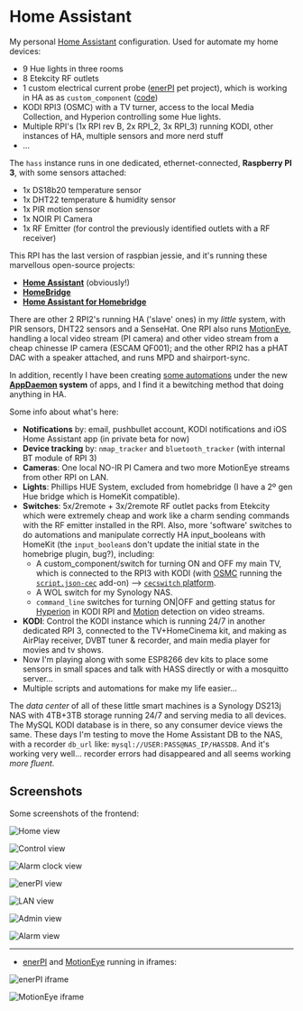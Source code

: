 # Home Assistant
My personal [Home Assistant](https://home-assistant.io) configuration. Used for automate my home devices:
 - 9 Hue lights in three rooms
 - 8 Etekcity RF outlets
 - 1 custom electrical current probe ([enerPI](https://github.com/azogue/enerpi) pet project), which is working in HA as as `custom_component` ([code](https://github.com/azogue/hass_config/tree/master/custom_components))
 - KODI RPI3 (OSMC) with a TV turner, access to the local Media Collection, and Hyperion controlling some Hue lights.
 - Multiple RPI's (1x RPI rev B, 2x RPI_2, 3x RPI_3) running KODI, other instances of HA, multiple sensors and more nerd stuff
 - ...

The `hass` instance runs in one dedicated, ethernet-connected, **Raspberry PI 3**, with some sensors attached:
 - 1x DS18b20 temperature sensor
 - 1x DHT22 temperature & humidity sensor
 - 1x PIR motion sensor
 - 1x NOIR PI Camera
 - 1x RF Emitter (for control the previously identified outlets with a RF receiver)

This RPI has the last version of raspbian jessie, and it's running these marvellous open-source projects:
 - **[Home Assistant](https://github.com/home-assistant/home-assistant)** (obviously!)
 - **[HomeBridge](https://github.com/nfarina/homebridge)**
 - **[Home Assistant for Homebridge](https://github.com/home-assistant/homebridge-homeassistant)**

There are other 2 RPI2's running HA ('slave' ones) in my *little* system, with PIR sensors, DHT22 sensors and a SenseHat. One RPI also runs [MotionEye](https://github.com/ccrisan/motioneye), handling a local video stream (PI camera) and other video stream from a cheap chinesse IP camera (ESCAM QF001); and the other RPI2 has a pHAT DAC with a speaker attached, and runs MPD and shairport-sync.

In addition, recently I have been creating [some automations](https://github.com/azogue/hass_appdaemon_apps) under the new **[AppDaemon](https://home-assistant.io/ecosystem/appdaemon/) system** of apps, and I find it a bewitching method that doing anything in HA.

Some info about what's here:
 * **Notifications** by: email, pushbullet account, KODI notifications and iOS Home Assistant app (in private beta for now)
 * **Device tracking** by: `nmap_tracker` and `bluetooth_tracker` (with internal BT module of RPI 3)
 * **Cameras**: One local NO-IR PI Camera and two more MotionEye streams from other RPI on LAN.
 * **Lights**: Phillips HUE System, excluded from homebridge (I have a 2º gen Hue bridge which is HomeKit compatible).
 * **Switches**: 5x/2remote + 3x/2remote RF outlet packs from Etekcity which were extremely cheap and work like a charm sending commands with the RF emitter installed in the RPI. Also, more 'software' switches to do automations and manipulate correctly HA input_booleans with HomeKit (the `input_boolean`s don't update the initial state in the homebrige plugin, bug?), including:
    - A custom_component/switch for turning ON and OFF my main TV, which is connected to the RPI3 with KODI (with [OSMC](https://osmc.tv) running the [`script.json-cec`](https://github.com/joshjowen/script.json-cec) add-on) --> [`cecswitch` platform](https://github.com/azogue/hass_config/tree/master/custom_components/switch).
    - A WOL switch for my Synology NAS.
    - `command_line` switches for turning ON|OFF and getting status for [Hyperion](https://github.com/hyperion-project/hyperion) in KODI RPI and [Motion](https://motion-project.github.io) detection on video streams.
 * **KODI**: Control the KODI instance which is running 24/7 in another dedicated RPI 3, connected to the TV+HomeCinema kit, and making as AirPlay receiver, DVBT tuner & recorder, and main media player for movies and tv shows.
 * Now I'm playing along with some ESP8266 dev kits to place some sensors in small spaces and talk with HASS directly or with a mosquitto server...
 * Multiple scripts and automations for make my life easier...

The *data center* of all of these little smart machines is a Synology DS213j NAS with 4TB+3TB storage running 24/7 and serving media to all devices. The MySQL KODI database is in there, so any consumer device views the same. 
These days I'm testing to move the Home Assistant DB to the NAS, with a recorder `db_url` like: `mysql://USER:PASS@NAS_IP/HASSDB`. And it's working very well... recorder errors had disappeared and all seems working *more fluent*.

## Screenshots

Some screenshots of the frontend:

![Home view](https://github.com/azogue/hass_config/blob/master/screenshots/hass_home_view.png?raw=true)

![Control view](https://github.com/azogue/hass_config/blob/master/screenshots/hass_control_view.png?raw=true)

![Alarm clock view](https://github.com/azogue/hass_config/blob/master/screenshots/hass_alarmclock_view.png?raw=true)

![enerPI view](https://github.com/azogue/hass_config/blob/master/screenshots/hass_enerpi_view.png?raw=true)

![LAN view](https://github.com/azogue/hass_config/blob/master/screenshots/hass_network_view.png?raw=true)

![Admin view](https://github.com/azogue/hass_config/blob/master/screenshots/hass_admin_settings_view.png?raw=true)

![Alarm view](https://github.com/azogue/hass_config/blob/master/screenshots/hass_alarm_view.png?raw=true)

---
* [enerPI](https://github.com/azogue/enerpi) and [MotionEye](https://github.com/ccrisan/motioneye) running in iframes:

![enerPI iframe](https://github.com/azogue/hass_config/blob/master/screenshots/hass_enerpi_iframe.png?raw=true)

![MotionEye iframe](https://github.com/azogue/hass_config/blob/master/screenshots/hass_motioneye_iframe.png?raw=true)
